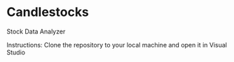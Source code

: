 # Candlestocks
Stock Data Analyzer

Instructions:
Clone the repository to your local machine and open it in Visual Studio
